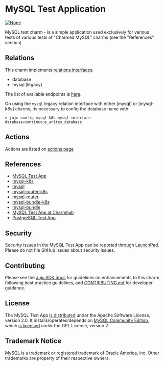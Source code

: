 # MySQL Test Application
[![None](https://charmhub.io/mysql-test-app/badge.svg)](https://charmhub.io/mysql-test-app)

MySQL test charm - is a simple application used exclusively for various tests of
various tests of "Charmed MySQL" charms (see the "References" section).

## Relations
This charm implements [relations interfaces](https://charmhub.io/mysql-k8s/docs/e-interfaces):
* database
* mysql (legacy)

The list of available endpoints is [here](https://charmhub.io/mysql-test-app/integrations).

On using the `mysql` legacy relation interface with either [mysql] or [mysql-k8s] charms, its
necessary to config the database name with:

```shell
> juju config mysql-k8s mysql-interface-database=continuous_writes_database
```

## Actions
Actions are listed on [actions page](https://charmhub.io/mysql-test-app/actions)

## References
* [MySQL Test App](https://charmhub.io/mysql-test-app)
* [mysql-k8s](https://charmhub.io/mysql-k8s)
* [mysql](https://charmhub.io/mysql)
* [mysql-router-k8s](https://charmhub.io/mysql-router-k8s)
* [mysql-router](https://charmhub.io/mysql-router?channel=dpe/edge)
* [mysql-bundle-k8s](https://charmhub.io/mysql-bundle-k8s)
* [mysql-bundle](https://charmhub.io/mysql-bundle)
* [MySQL Test App at Charmhub](https://charmhub.io/mysql-test-app)
* [PostgreSQL Test App](https://charmhub.io/postgresql-test-app)

## Security
Security issues in the MySQL Test App can be reported through [LaunchPad](https://wiki.ubuntu.com/DebuggingSecurity#How%20to%20File). Please do not file GitHub issues about security issues.

## Contributing
Please see the [Juju SDK docs](https://juju.is/docs/sdk) for guidelines on enhancements to this charm following best practice guidelines, and [CONTRIBUTING.md](https://github.com/canonical/mysql-test-app/blob/main/CONTRIBUTING.md) for developer guidance.

## License
The MySQL Test App [is distributed](https://github.com/canonical/mysql-test-app/blob/main/LICENSE) under the Apache Software License, version 2.0.
It installs/operates/depends on [MySQL Community Edition](https://github.com/mysql/mysql-server), which [is licensed](https://github.com/mysql/mysql-server/blob/8.0/LICENSE) under the GPL License, version 2.

## Trademark Notice
MySQL is a trademark or registered trademark of Oracle America, Inc.
Other trademarks are property of their respective owners.
